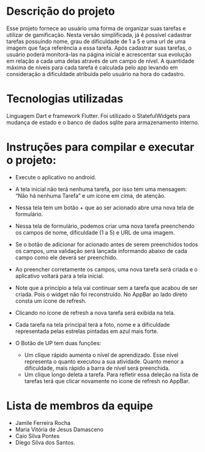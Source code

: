 # Descrição do projeto

Esse projeto fornece ao usuário uma forma de organizar suas tarefas e utilizar de gamificação. Nesta versão simplificada, já é possível cadastrar tarefas possuindo nome, grau de dificuldade de 1 a 5 e uma url de uma imagem que faça referência a essa tarefa. Após cadastrar suas tarefas, o usuário poderá monitorá-las na página inicial e acrescentar sua evolução em relação a cada uma delas através de um campo de nível. A quantidade máxima de níveis para cada tarefa é calculada pelo app levando em consideração a dificuldade atribuída pelo usuário na hora do cadastro.


# Tecnologias utilizadas

Linguagem Dart e framework Flutter.
Foi utilizado o StatefulWidgets para mudança de estado e o banco de dados sqlite para armazenamento interno.


# Instruções para compilar e executar o projeto:


- Execute o aplicativo no android.

- A tela inicial não terá nenhuma tarefa, por isso tem uma mensagem: “Não há nenhuma Tarefa” e um ícone em cima, de atenção.

- Nessa tela tem um botão + que ao ser acionado abre uma nova tela de formulário.

- Nessa tela de formulário, podemos criar uma nova tarefa preenchendo os campos de nome, dificuldade (1 a 5) e URL de uma imagem.

- Se o botão de adicionar for acionado antes de serem preenchidos todos os campos, uma validação será lançada informando abaixo de cada campo como ele deverá ser preenchido.

- Ao preencher corretamente os campos, uma nova tarefa será criada e o aplicativo voltará para a tela inicial.

- Note que a princípio a tela vai continuar sem a tarefa que acabou de ser criada. Pois o widget não foi reconstruído. No AppBar ao lado direto consta um ícone de refresh.

- Clicando no ícone de refresh a nova tarefa será exibida na tela.

- Cada tarefa na tela principal terá a foto, nome e a dificuldade representada pelas estrelas pintadas em azul mais forte.

- O Botão de UP tem duas funções:
    - Um clique rápido aumenta o nível de aprendizado. Esse nível representa o quanto executou a sua atividade. Quanto menor a dificuldade, mais rápido a barra de nível será preenchida.
    - Um clique longo deleta a tarefa. Para refletir essa deleção na lista de tarefas terá que clicar novamente no ícone de refresh no AppBar.


# Lista de membros da equipe

- Jamile Ferreira Rocha
- Maria Vitória de Jesus Damasceno
- Caio Silva Pontes
- Diego Silva dos Santos.

